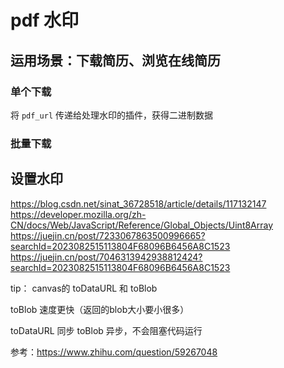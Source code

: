 # pdf 水印

## 运用场景：下载简历、浏览在线简历

### 单个下载

将 `pdf_url` 传递给处理水印的插件，获得二进制数据

### 批量下载




## 设置水印



https://blog.csdn.net/sinat_36728518/article/details/117132147
https://developer.mozilla.org/zh-CN/docs/Web/JavaScript/Reference/Global_Objects/Uint8Array
https://juejin.cn/post/7233067863500996665?searchId=2023082515113804F68096B6456A8C1523
https://juejin.cn/post/7046313942938812424?searchId=2023082515113804F68096B6456A8C1523





tip：
canvas的 toDataURL 和 toBlob

toBlob 速度更快（返回的blob大小要小很多）

toDataURL 同步
toBlob 异步，不会阻塞代码运行

参考：https://www.zhihu.com/question/59267048















